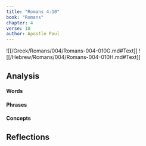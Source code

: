 ```yaml
---
title: "Romans 4:10"
book: "Romans"
chapter: 4
verse: 10
author: Apostle Paul
---
```

![[/Greek/Romans/004/Romans-004-010G.md#Text]]
![[/Hebrew/Romans/004/Romans-004-010H.md#Text]]

## Analysis

#### Words

#### Phrases

#### Concepts

## Reflections
